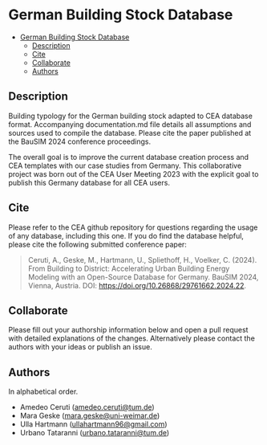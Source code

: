 # German Building Stock Database

- [German Building Stock Database](#german-building-stock-database)
  - [Description](#description)
  - [Cite](#cite)
  - [Collaborate](#collaborate)
  - [Authors](#authors)

## Description

Building typology for the German building stock adapted to CEA database format. Accompanying documentation.md file details all assumptions and sources used to compile the database. Please cite the paper published at the BauSIM 2024 conference proceedings.

The overall goal is to improve the current database creation process and CEA templates with our case studies from Germany. This collaborative project was born out of the CEA User Meeting 2023 with the explicit goal to publish this Germany database for all CEA users.

## Cite

Please refer to the CEA github repository for questions regarding the usage
of any database, including this one. If you do find the database helpful, please cite the
following submitted conference paper:

> Ceruti, A., Geske, M., Hartmann, U., Spliethoff, H., Voelker, C. (2024). From Building to District: Accelerating Urban Building Energy Modeling with an Open-Source Database for Germany. BauSIM 2024, Vienna, Austria. DOI: <https://doi.org/10.26868/29761662.2024.22>.

## Collaborate

Please fill out your authorship information below and open a pull request with detailed explanations of the changes.
Alternatively please contact the authors with your ideas or publish an issue.

## Authors

In alphabetical order.

- Amedeo Ceruti (amedeo.ceruti@tum.de)
- Mara Geske (mara.geske@uni-weimar.de)
- Ulla Hartmann (ullahartmann96@gmail.com)
- Urbano Tataranni (urbano.tataranni@tum.de)
